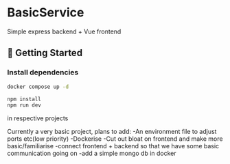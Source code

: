# BasicService
Simple express backend + Vue frontend

## 🚀 Getting Started

### Install dependencies

```bash
docker compose up -d

npm install
npm run dev
```

in respective projects

Currently a very basic project, plans to add:
-An environment file to adjust ports etc(low priority)
-Dockerise
-Cut out bloat on frontend and make more basic/familiarise
-connect frontend + backend so that we have some basic communication going on
-add a simple mongo db in docker